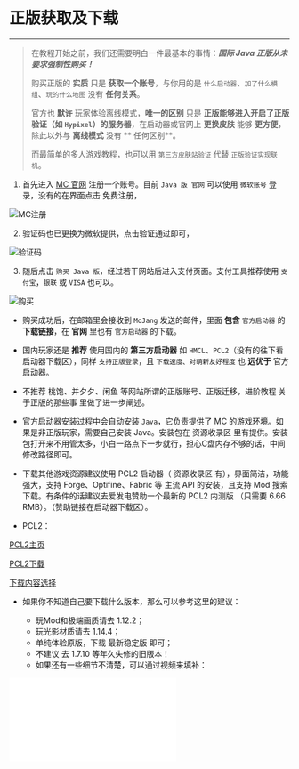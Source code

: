 # 正版获取及下载

---

> 在教程开始之前，我们还需要明白一件最基本的事情：***国际 Java 正版从未要求强制性购买！***
>
>购买正版的 **实质** 只是 **获取一个账号**，与你用的是 `什么启动器`、`加了什么模组`、`玩的什么地图` 没有 **任何关系**。
>
>官方也 **默许** 玩家体验离线模式，**唯一的区别** 只是 **正版能够进入开启了正版验证（如 `Hypixel`）的服务器**，在启动器或官网上 **更换皮肤** 能够 **更方便**，除此以外与 **离线模式** 没有 **
> 任何区别**。
>
>而最简单的多人游戏教程，也可以用 `第三方皮肤站验证` 代替 `正版验证实现联机`。

1. 首先进入 [MC 官网](https://www.minecraft.net/zh-hans/) 注册一个账号。目前 `Java 版 官网` 可以使用 `微软账号` 登录，没有的在界面点击 免费注册，

![MC注册](https://help.skiesworld.com/images/%E5%BE%AE%E8%BD%AF%E7%99%BB%E5%BD%95.png)

2. 验证码也已更换为微软提供，点击验证通过即可，

![验证码](https://help.skiesworld.com/images/%E5%BE%AE%E8%BD%AF%E9%AA%8C%E8%AF%81%E7%A0%81.png)

3. 随后点击 `购买 Java 版`，经过若干网站后进入支付页面。支付工具推荐使用 `支付宝`，`银联` 或 `VISA` 也可以。

![购买](https://help.skiesworld.com/images/%E6%94%AF%E4%BB%98%E5%B7%A5%E5%85%B7.png)

- 购买成功后，在邮箱里会接收到 `MoJang` 发送的邮件，里面 **包含** `官方启动器` 的 **下载链接**，在 **官网** 里也有 `官方启动器` 的下载。


- 国内玩家还是 **推荐** 使用国内的 **第三方启动器** 如 `HMCL`、`PCL2`（没有的往下看启动器下载区），同样 `支持正版登录`，且 `下载速度、对萌新友好程度` 也 **远优于** 官方启动器。


- 不推荐 桃饱、并夕夕、闲鱼 等网站所谓的正版账号、正版迁移，进阶教程 关于正版的那些事 里做了进一步阐述。


- 官方启动器安装过程中会自动安装 `Java`，它负责提供了 MC 的游戏环境。如果是非正版玩家，需要自己安装 Java。安装包在 资源收录区
  里有提供。安装包打开来不用管太多，小白一路点下一步就行，担心C盘内存不够的话，中间修改路径即可。


- 下载其他游戏资源建议使用 PCL2 启动器（ 资源收录区 有），界面简洁，功能强大，支持 Forge、Optifine、Fabric 等 主流 API 的安装，且支持 Mod 搜索下载。有条件的话建议去爱发电赞助一个最新的 PCL2
  内测版 （只需要 6.66 RMB）。（赞助链接在启动器下载区）。


- PCL2：

[PCL2主页](https://help.skiesworld.com/images/PCL2-1.png)

[PCL2下载](https://help.skiesworld.com/images/PCL2-2.png)

[下载内容选择](https://help.skiesworld.com/images/PCL2-4.png)

- 如果你不知道自己要下载什么版本，那么可以参考这里的建议：

    - 玩Mod和极端画质请去 1.12.2；
    - 玩光影材质请去 1.14.4；
    - 单纯体验原版，下载 最新稳定版 即可；
    - 不建议 去 1.7.10 等年久失修的旧版本！
    - 如果还有一些细节不清楚，可以通过视频来填补：

<iframe src="//player.bilibili.com/player.html?bvid=BV15q4y1X7N7&cid=373238654&page=1" scrolling="no" border="0" frameborder="no" framespacing="0"></iframe>

